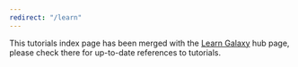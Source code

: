 ```yaml
---
redirect: "/learn"
---
```

This tutorials index page has been merged with the [Learn Galaxy](/learn/) hub page, please check there for up-to-date references to tutorials.
